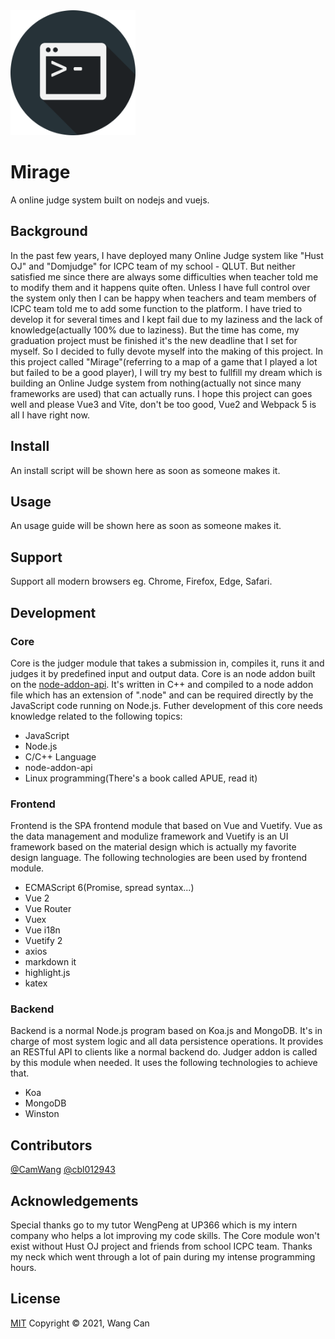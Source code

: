 <img src="./docs/logo.png" width="200">

# Mirage
A online judge system built on nodejs and vuejs.
## Background
In the past few years, I have deployed many Online Judge system like "Hust OJ" and "Domjudge" for ICPC team of my school - QLUT. But neither satisfied me since there are always some difficulties when teacher told me to modify them and it happens quite often. Unless I have full control over the system only then I can be happy when teachers and team members of ICPC team told me to add some function to the platform. I have tried to develop it for several times and I kept fail due to my laziness and the lack of knowledge(actually 100% due to laziness). But the time has come, my graduation project must be finished it's the new deadline that I set for myself. So I decided to fully devote myself into the making of this project. In this project called "Mirage"(referring to a map of a game that I played a lot but failed to be a good player), I will try my best to fullfill my dream which is building an Online Judge system from nothing(actually not since many frameworks are used) that can actually runs. I hope this project can goes well and please Vue3 and Vite, don't be too good, Vue2 and Webpack 5 is all I have right now.

## Install
An install script will be shown here as soon as someone makes it.

## Usage
An usage guide will be shown here as soon as someone makes it.

## Support
Support all modern browsers eg. Chrome, Firefox, Edge, Safari.

## Development

### Core
Core is the judger module that takes a submission in, compiles it, runs it and judges it by predefined input and output data. Core is an node addon built on the [node-addon-api](https://github.com/nodejs/node-addon-api). It's written in C++ and compiled to a node addon file which has an extension of ".node" and can be required directly by the JavaScript code running on Node.js. Futher development of this core needs knowledge related to the following topics:
* JavaScript
* Node.js
* C/C++ Language
* node-addon-api
* Linux programming(There's a book called APUE, read it)

### Frontend
Frontend is the SPA frontend module that based on Vue and Vuetify. Vue as the data management and modulize framework and Vuetify is an UI framework based on the material design which is actually my favorite design language. The following technologies are been used by frontend module.
* ECMAScript 6(Promise, spread syntax...)
* Vue 2
* Vue Router
* Vuex
* Vue i18n
* Vuetify 2
* axios
* markdown it
* highlight.js
* katex

### Backend
Backend is a normal Node.js program based on Koa.js and MongoDB. It's in charge of most system logic and all data persistence operations. It provides an RESTful API to clients like a normal backend do. Judger addon is called by this module when needed. It uses the following technologies to achieve that.
* Koa
* MongoDB
* Winston

## Contributors
[@CamWang](https://github.com/camwang)
[@cbl012943](https://github.com/cbl012943)

## Acknowledgements
Special thanks go to my tutor WengPeng at UP366 which is my intern company who helps a lot improving my code skills.
The Core module won't exist without Hust OJ project and friends from school ICPC team.
Thanks my neck which went through a lot of pain during my intense programming hours.

## License
[MIT](LICENSE)
Copyright © 2021, Wang Can